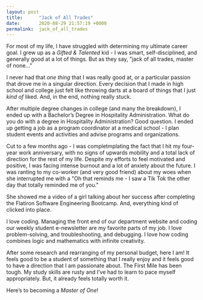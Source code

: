 ```yaml
---
layout: post
title:      "Jack of All Trades"
date:       2020-08-29 21:57:19 +0000
permalink:  jack_of_all_trades
---
```



For most of my life, I have struggled with determining my ultimate career goal. I grew up as a *Gifted & Talented* kid - I was smart, self-disciplined, and generally good at a lot of things. But as they say, "jack of all trades, master of none..." 

I never had that *one thing* that I was really good at, or a particular passion that drove me in a singular direction. Every decision that I made in high school and college just felt like throwing darts at a board of things that I just *kind of* liked. And, in the end, nothing really stuck.

After multiple degree changes in college (and many the breakdown), I ended up with a Bachelor’s Degree in Hospitality Administration. What do you do with a degree in Hospitality Administration? Good question. I ended up getting a job as a program coordinator at a medical school - I plan student events and activities and advise programs and organizations.

Cut to a few months ago - I was completmplating the fact that I hit my four-year work anniversary, with no signs of upwards mobility and a total lack of direction for the rest of my life. Despite my efforts to feel motivated and positive, I was facing intense burnout and a lot of anxiety about the future. I was ranting to my co-worker (and very good friend) about my woes when she interrupted me with a "Oh that reminds me - I saw a Tik Tok the other day that totally reminded me of you." 

She showed me a video of a girl talking about her success after completing the Flatiron Software Engineering Bootcamp. And, everything kind of clicked into place.

I love coding. Managing the front end of our department website and coding our weekly student e-newsletter are my favorite parts of my job. I love problem-solving, and troubleshooting, and debugging. I love how coding combines logic and mathematics with infinite creativity. 

After some research and rearranging of my personal budget, here I am! It feels good to be a student of something that I really enjoy and it feels good to have a direction that I am passionate about. The First Mile has been tough. My study skills are rusty and I’ve had to learn to pace myself appropriately. But, it already feels totally worth it. 

Here’s to becoming a *Master of One*!



